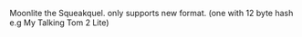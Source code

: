Moonlite the Squeakquel.
only supports new format. (one with 12 byte hash e.g My Talking Tom 2 Lite)
